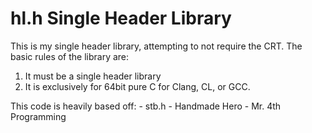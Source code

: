 # hl.h Single Header Library

This is my single header library, attempting to not require the CRT. The basic rules of the library are:

1. It must be a single header library
2. It is exclusively for 64bit pure C for Clang, CL, or GCC.

This code is heavily based off:
	- stb.h
	- Handmade Hero
	- Mr. 4th Programming
